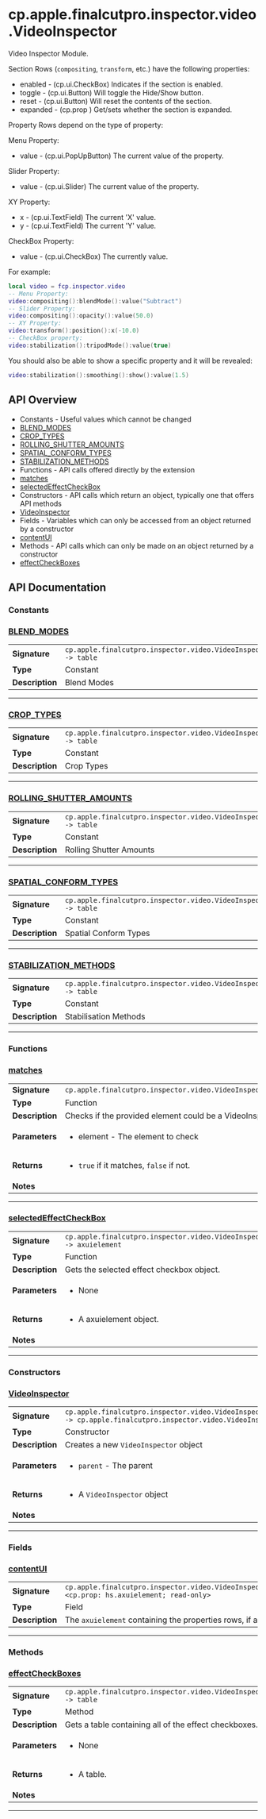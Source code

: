 # cp.apple.finalcutpro.inspector.video.VideoInspector

Video Inspector Module.

Section Rows (`compositing`, `transform`, etc.) have the following properties:
 * enabled   - (cp.ui.CheckBox) Indicates if the section is enabled.
 * toggle    - (cp.ui.Button) Will toggle the Hide/Show button.
 * reset     - (cp.ui.Button) Will reset the contents of the section.
 * expanded  - (cp.prop <boolean>) Get/sets whether the section is expanded.

Property Rows depend on the type of property:

Menu Property:
 * value     - (cp.ui.PopUpButton) The current value of the property.

Slider Property:
 * value     - (cp.ui.Slider) The current value of the property.

XY Property:
 * x         - (cp.ui.TextField) The current 'X' value.
 * y         - (cp.ui.TextField) The current 'Y' value.

CheckBox Property:
 * value     - (cp.ui.CheckBox) The currently value.

For example:
```lua
local video = fcp.inspector.video
-- Menu Property:
video:compositing():blendMode():value("Subtract")
-- Slider Property:
video:compositing():opacity():value(50.0)
-- XY Property:
video:transform():position():x(-10.0)
-- CheckBox property:
video:stabilization():tripodMode():value(true)
```

You should also be able to show a specific property and it will be revealed:
```lua
video:stabilization():smoothing():show():value(1.5)
```

## API Overview
* Constants - Useful values which cannot be changed
 * [BLEND_MODES](#BLEND_MODES)
 * [CROP_TYPES](#CROP_TYPES)
 * [ROLLING_SHUTTER_AMOUNTS](#ROLLING_SHUTTER_AMOUNTS)
 * [SPATIAL_CONFORM_TYPES](#SPATIAL_CONFORM_TYPES)
 * [STABILIZATION_METHODS](#STABILIZATION_METHODS)
* Functions - API calls offered directly by the extension
 * [matches](#matches)
 * [selectedEffectCheckBox](#selectedEffectCheckBox)
* Constructors - API calls which return an object, typically one that offers API methods
 * [VideoInspector](#VideoInspector)
* Fields - Variables which can only be accessed from an object returned by a constructor
 * [contentUI](#contentUI)
* Methods - API calls which can only be made on an object returned by a constructor
 * [effectCheckBoxes](#effectCheckBoxes)

## API Documentation

### Constants


### [BLEND_MODES](#BLEND_MODES)

|                                             |                                                                                     |
| --------------------------------------------|-------------------------------------------------------------------------------------|
| **Signature**                               | `cp.apple.finalcutpro.inspector.video.VideoInspector.BLEND_MODES -> table`                                                                    |
| **Type**                                    | Constant                                                                     |
| **Description**                             | Blend Modes                                                                     |

---

### [CROP_TYPES](#CROP_TYPES)

|                                             |                                                                                     |
| --------------------------------------------|-------------------------------------------------------------------------------------|
| **Signature**                               | `cp.apple.finalcutpro.inspector.video.VideoInspector.CROP_TYPES -> table`                                                                    |
| **Type**                                    | Constant                                                                     |
| **Description**                             | Crop Types                                                                     |

---

### [ROLLING_SHUTTER_AMOUNTS](#ROLLING_SHUTTER_AMOUNTS)

|                                             |                                                                                     |
| --------------------------------------------|-------------------------------------------------------------------------------------|
| **Signature**                               | `cp.apple.finalcutpro.inspector.video.VideoInspector.ROLLING_SHUTTER_AMOUNTS -> table`                                                                    |
| **Type**                                    | Constant                                                                     |
| **Description**                             | Rolling Shutter Amounts                                                                     |

---

### [SPATIAL_CONFORM_TYPES](#SPATIAL_CONFORM_TYPES)

|                                             |                                                                                     |
| --------------------------------------------|-------------------------------------------------------------------------------------|
| **Signature**                               | `cp.apple.finalcutpro.inspector.video.VideoInspector.SPATIAL_CONFORM_TYPES -> table`                                                                    |
| **Type**                                    | Constant                                                                     |
| **Description**                             | Spatial Conform Types                                                                     |

---

### [STABILIZATION_METHODS](#STABILIZATION_METHODS)

|                                             |                                                                                     |
| --------------------------------------------|-------------------------------------------------------------------------------------|
| **Signature**                               | `cp.apple.finalcutpro.inspector.video.VideoInspector.STABILIZATION_METHODS -> table`                                                                    |
| **Type**                                    | Constant                                                                     |
| **Description**                             | Stabilisation Methods                                                                     |

---
### Functions


### [matches](#matches)

|                                             |                                                                                     |
| --------------------------------------------|-------------------------------------------------------------------------------------|
| **Signature**                               | `cp.apple.finalcutpro.inspector.video.VideoInspector.matches(element)`                                                                    |
| **Type**                                    | Function                                                                     |
| **Description**                             | Checks if the provided element could be a VideoInspector.                                                                     |
| **Parameters**                              | <ul><li>element   - The element to check</li></ul> |
| **Returns**                                 | <ul><li>`true` if it matches, `false` if not.</li></ul>          |
| **Notes**                                   | <ul></ul>                |

---

### [selectedEffectCheckBox](#selectedEffectCheckBox)

|                                             |                                                                                     |
| --------------------------------------------|-------------------------------------------------------------------------------------|
| **Signature**                               | `cp.apple.finalcutpro.inspector.video.VideoInspector:selectedEffectCheckBox() -> axuielement`                                                                    |
| **Type**                                    | Function                                                                     |
| **Description**                             | Gets the selected effect checkbox object.                                                                     |
| **Parameters**                              | <ul><li>None</li></ul> |
| **Returns**                                 | <ul><li>A axuielement object.</li></ul>          |
| **Notes**                                   | <ul></ul>                |

---
### Constructors


### [VideoInspector](#VideoInspector)

|                                             |                                                                                     |
| --------------------------------------------|-------------------------------------------------------------------------------------|
| **Signature**                               | `cp.apple.finalcutpro.inspector.video.VideoInspector(parent) -> cp.apple.finalcutpro.inspector.video.VideoInspector`                                                                    |
| **Type**                                    | Constructor                                                                     |
| **Description**                             | Creates a new `VideoInspector` object                                                                     |
| **Parameters**                              | <ul><li>`parent`		- The parent</li></ul> |
| **Returns**                                 | <ul><li>A `VideoInspector` object</li></ul>          |
| **Notes**                                   | <ul></ul>                |

---
### Fields


### [contentUI](#contentUI)

|                                             |                                                                                     |
| --------------------------------------------|-------------------------------------------------------------------------------------|
| **Signature**                               | `cp.apple.finalcutpro.inspector.video.VideoInspector.contentUI <cp.prop: hs.axuielement; read-only>`                                                                    |
| **Type**                                    | Field                                                                     |
| **Description**                             | The `axuielement` containing the properties rows, if available.                                                                     |

---
### Methods


### [effectCheckBoxes](#effectCheckBoxes)

|                                             |                                                                                     |
| --------------------------------------------|-------------------------------------------------------------------------------------|
| **Signature**                               | `cp.apple.finalcutpro.inspector.video.VideoInspector:effectCheckBoxes() -> table`                                                                    |
| **Type**                                    | Method                                                                     |
| **Description**                             | Gets a table containing all of the effect checkboxes.                                                                     |
| **Parameters**                              | <ul><li>None</li></ul> |
| **Returns**                                 | <ul><li>A table.</li></ul>          |
| **Notes**                                   | <ul></ul>                |

---
